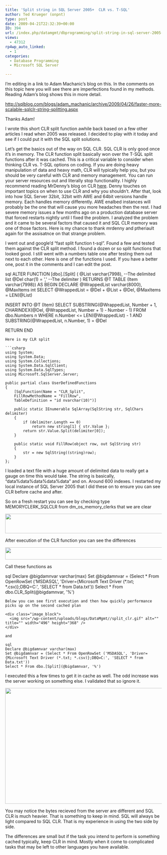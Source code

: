 ```yaml
---
title: 'Split string in SQL Server 2005+  CLR vs. T-SQL'
author: Ted Krueger (onpnt)
type: post
date: 2009-04-21T22:32:39+00:00
ID: 394
url: /index.php/datamgmt/dbprogramming/split-string-in-sql-server-2005-clr-vs-t/
views:
  - 47312
rp4wp_auto_linked:
  - 1
categories:
  - Database Programming
  - Microsoft SQL Server

---
```

I&#8217;m editing in a link to Adam Machanic&#8217;s blog on this. In the comments on this topic here you will see there are imperfections found in my methods. Reading Adam&#8217;s blog shows this in more detail.
  
http://sqlblog.com/blogs/adam_machanic/archive/2009/04/26/faster-more-scalable-sqlclr-string-splitting.aspx 

Thanks Adam!

I wrote this short CLR split function awhile back based on a few other articles I read when 2005 was released. I decided to play with it today and see if I could put it with the SQL split solutions. 

Let&#8217;s get the basics out of the way on SQL CLR. SQL CLR is only good once it&#8217;s in memory. The CLR function split basically won over the T-SQL split functions after it was cached. This is a critical variable to consider when thinking CLR vs. T-SQL options on coding. If you are doing heavy manipulation of data and heavy math, CLR will typically help you, but you should be very careful with CLR and memory management. You can run your server resources out and literally stop functionality. I highly recommend reading MrDenny&#8217;s blog on CLR [here][1]. Denny touches on important topics on when to use CLR and why you shouldn&#8217;t. After that, look into how SQL Server 32bit, 32bit with AWE and 64bit versions handle memory. Each handles memory differently. AWE enalbed instances will probably be the one that will cause you more headaches then the rest. I had severe memory issues a few months ago on a production database server that forced restarts nightly until I fixed the problem. I analyzed the problem and it came to be several factors that caused it and SQL CLR memory was one of those factors. Here is my chance to thank mrdenny and ptheriault again for the assisatnce on that strange problem.

I went out and google&#8217;d &#8220;fast split function t-sql&#8221;. Found a few and tested them against the CLR split method. I found a dozen or so split functions that looked good. I still went with a numbers table one after testing them out next to each other. Here is one of the functions I used. If you have a better one, post it in the comments and I can edit the post. 

sql
ALTER FUNCTION [dbo].[Split] ( 
@List varchar(7998), --The delimited list 
@Del char(1) = ',' --The delimiter 
) 
RETURNS @T TABLE (Item varchar(7998)) 
AS 
BEGIN 
DECLARE @WrappedList varchar(8000), @MaxItems int 
SELECT @WrappedList = @Del + @List + @Del, @MaxItems = LEN(@List) 

INSERT INTO @T (Item) 
SELECT SUBSTRING(@WrappedList, Number + 1, CHARINDEX(@Del, @WrappedList, Number + 1) - Number - 1) 
FROM dbo.Numbers n 
WHERE n.Number <= LEN(@WrappedList) - 1 
AND SUBSTRING(@WrappedList, n.Number, 1) = @Del 

RETURN 
END
```
Here is my CLR split

```csharp
using System;
using System.Data;
using System.Collections;
using System.Data.SqlClient;
using System.Data.SqlTypes;
using Microsoft.SqlServer.Server;

public partial class UserDefinedFunctions
{
    [SqlFunction(Name = "CLR_Split",
    FillRowMethodName = "FillRow", 
    TableDefinition = "id nvarchar(10)")]

    public static IEnumerable SqlArray(SqlString str, SqlChars delimiter)
    {
        if (delimiter.Length == 0)
            return new string[1] { str.Value };
        return str.Value.Split(delimiter[0]);
    }

    public static void FillRow(object row, out SqlString str)
    {
        str = new SqlString((string)row);
    }
};
```
I loaded a text file with a huge amount of delimited data to really get a gauge on time this would take. The string is basically, &#8220;data%data%data%data%data&#8221; and on. Around 600 indexes. I restarted my local instance of SQL Server 2005 that I did these on to ensure you can see CLR before cache and after. 

So on a fresh restart you can see by checking type MEMORYCLERK\_SQLCLR from dm\_os\_memory\_clerks that we are clear

<div class="image_block">
  <img src="/wp-content/uploads/blogs/DataMgmt//clr_clerk_1.gif" alt="" title="" width="1439" height="63" />
</div>

After execution of the CLR function you can see the differences

<div class="image_block">
  <img src="/wp-content/uploads/blogs/DataMgmt//clr_clerk_2.gif" alt="" title="" width="1187" height="39" />
</div>

Call these functions as

sql
Declare @bigdamnvar varchar(max)
Set @bigdamnvar = (Select * From OpenRowSet ('MSDASQL', 'Driver={Microsoft Text Driver (*.txt; *.csv)};DBQ=C:', 'SELECT * from Data.txt'))
Select * From dbo.CLR_Split(@bigdamnvar, '%')
```
Below you can see first execution and then how quickly performance picks up on the second cached plan

<div class="image_block">
  <img src="/wp-content/uploads/blogs/DataMgmt//split_clr.gif" alt="" title="" width="496" height="368" />
</div>

and

sql
Declare @bigdamnvar varchar(max)
Set @bigdamnvar = (Select * From OpenRowSet ('MSDASQL', 'Driver={Microsoft Text Driver (*.txt; *.csv)};DBQ=C:', 'SELECT * from Data.txt'))
Select * From dbo.[Split](@bigdamnvar, '%')
```
I executed this a few times to get it in cache as well. The odd increase was the server working on something else. I validated that so ignore it.

<div class="image_block">
  <img src="/wp-content/uploads/blogs/DataMgmt//split_tsql.gif" alt="" title="" width="769" height="372" />
</div>

You may notice the bytes recieved from the server are different and SQL CLR is much heavier. That is something to keep in mind. SQL will always be light compared to SQL CLR. That is my experience in using the two side by side.

The differences are small but if the task you intend to perform is something cached typically, keep CLR in mind. Mostly when it come to complicated tasks that may be left to other languages you have available.

 [1]: http://itknowledgeexchange.techtarget.com/sql-server/sql-clr-the-what-when-why-and-how/